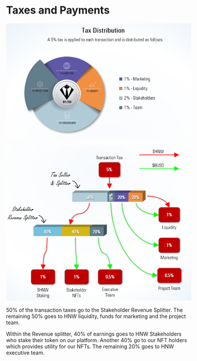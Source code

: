 # Taxes and Payments

![5% taxes are applied on all Buys, Sells and Transfers](<../../.gitbook/assets/HNW taxes.png>)

![](<../../.gitbook/assets/HNW tax splitter.png>)

50% of the transaction taxes go to the Stakeholder Revenue Splitter.   The remaining 50% goes to HNW liquidity, funds for marketing and the project team.

Within the Revenue splitter, 40% of earnings goes to HNW Stakeholders who stake their token on our platform.  Another 40% go to our NFT holders which provides utility for our NFTs.  The remaining 20% goes to HNW executive team.
